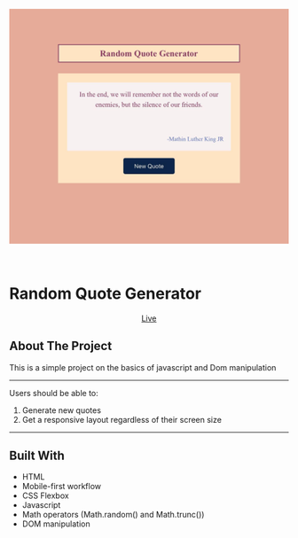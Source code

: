 <center>

![Random quote](images/random-quote.jpeg)

 </center>

<br>

# Random Quote Generator

<center>

[Live](https://mike-dave.github.io/random-quote/)

</center>

## About The Project

This is a simple project on the basics of javascript and Dom manipulation

---

Users should be able to:

1. Generate new quotes
1. Get a responsive layout regardless of their screen size

---

## Built With

- HTML
- Mobile-first workflow
- CSS Flexbox
- Javascript
- Math operators (Math.random() and Math.trunc())
- DOM manipulation
